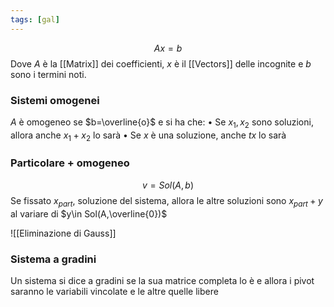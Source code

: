 ```yaml
---
tags: [gal]
---
```

$$
Ax=b
$$
Dove $A$ è la [[Matrix]] dei coefficienti, $x$ è il [[Vectors]] delle incognite e $b$ sono i termini noti.

### Sistemi omogenei

$A$ è omogeneo se $b=\overline{o}$ e si ha che:
	• Se $x_{1},x_{2}$ sono soluzioni, allora anche $x_{1}+x_{2}$ lo sarà
	• Se $x$ è una soluzione, anche $tx$ lo sarà

### Particolare + omogeneo

$$
v=Sol(A,b)
$$
Se fissato $x_{part}$, soluzione del sistema, allora le altre soluzioni sono $x_{part}+y$ al variare di $y\in Sol(A,\overline{0})$ 

![[Eliminazione di Gauss]]

### Sistema a gradini

Un sistema si dice a gradini se la sua matrice completa lo è e allora i pivot saranno le variabili vincolate e le altre quelle libere